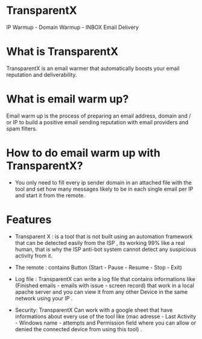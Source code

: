 # TransparentX
IP Warmup - Domain Warmup - INBOX Email Delivery


# What is TransparentX
TransparentX is an email warmer that automatically boosts your email reputation and deliverability.

# What is email warm up?
Email warm up is the process of preparing an email address, domain and / or IP to build a positive email sending reputation with email providers and spam filters. 

# How to do email warm up with TransparentX?
- You only need to fill every ip sender domain in an attached file with the tool and set how many messages likely to be in each single email per IP and start it from the remote.

# Features
- Transparent X : is a tool that is not built using an automation framework that can be detected easily from the ISP , its working 99% like a real human, that is why the ISP anti-bot system cannot detect any suspicious activity from it. 

- The remote : contains Button (Start - Pause - Resume - Stop - Exit)

- Log file : TransparentX can write a log file that contains informations like (Finished emails - emails with issue - screen record) that work in a local apache server and you can view it from any other Device in the same network using your IP .

- Security: TransparentX Can work with a google sheet that have informations about every use of the tool like (mac adresse - Last Activity - Windows name - attempts and Permission field where you can allow or denied the connected device from using this tool) . 

